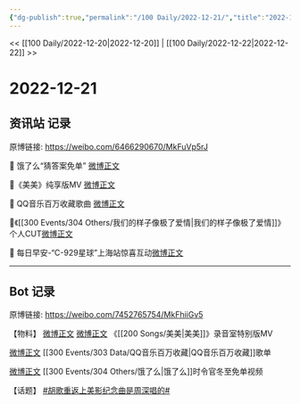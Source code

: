 ```yaml
---
{"dg-publish":true,"permalink":"/100 Daily/2022-12-21/","title":"2022-12-21","created":"2022-12-23T12:10:15.000+08:00","updated":"2023-04-11T14:46:32.668+08:00"}
---
```



<< [[100 Daily/2022-12-20\|2022-12-20]] | [[100 Daily/2022-12-22\|2022-12-22]] >>

# 2022-12-21

## 资讯站 记录

原博链接: https://weibo.com/6466290670/MkFuVp5rJ

🌟 饿了么“猜答案免单” [微博正文](https://m.weibo.cn/6466290670/4849253279598278)

🌟《美美》纯享版MV [微博正文](https://m.weibo.cn/6466290670/4849132194236837)

🌟 QQ音乐百万收藏歌曲 [微博正文](https://m.weibo.cn/6466290670/4849143035461673)

🌟《[[300 Events/304 Others/我们的样子像极了爱情\|我们的样子像极了爱情]]》个人CUT[微博正文](https://m.weibo.cn/6466290670/4849253194929663)

🌟 每日早安-“C-929星球”上海站惊喜互动[微博正文](https://m.weibo.cn/6466290670/4849040338452856)

---
## Bot 记录

原博链接: https://weibo.com/7452765754/MkFhiiGv5

【物料】
[微博正文](https://weibo.com/detail/4849121233735837) [微博正文](https://weibo.com/detail/4849120890063691) 《[[200 Songs/美美\|美美]]》录音室特别版MV

[微博正文](https://weibo.com/detail/4849130138243839) [[300 Events/303 Data/QQ音乐百万收藏\|QQ音乐百万收藏]]歌单

[微博正文](https://weibo.com/detail/4849249429498122) [[300 Events/304 Others/饿了么\|饿了么]]时令官冬至免单视频

【话题】
[#胡歌重返上美影纪念曲是周深唱的#](https://s.weibo.com/weibo?q=%23%E8%83%A1%E6%AD%8C%E9%87%8D%E8%BF%94%E4%B8%8A%E7%BE%8E%E5%BD%B1%E7%BA%AA%E5%BF%B5%E6%9B%B2%E6%98%AF%E5%91%A8%E6%B7%B1%E5%94%B1%E7%9A%84%23)

